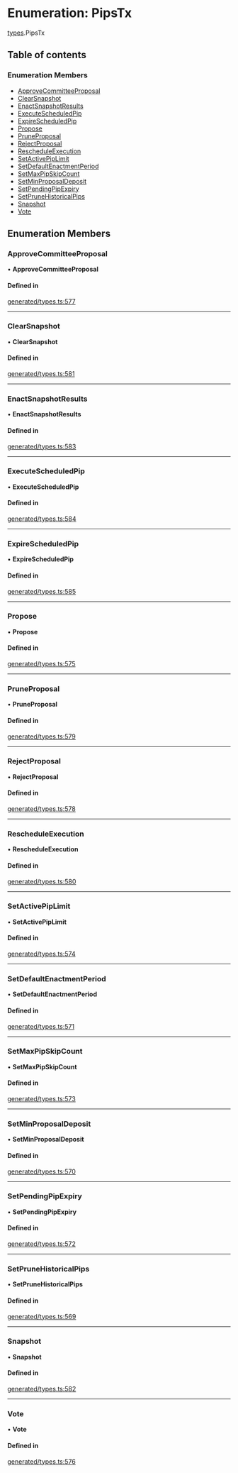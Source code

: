 # Enumeration: PipsTx

[types](../wiki/types).PipsTx

## Table of contents

### Enumeration Members

- [ApproveCommitteeProposal](../wiki/types.PipsTx#approvecommitteeproposal)
- [ClearSnapshot](../wiki/types.PipsTx#clearsnapshot)
- [EnactSnapshotResults](../wiki/types.PipsTx#enactsnapshotresults)
- [ExecuteScheduledPip](../wiki/types.PipsTx#executescheduledpip)
- [ExpireScheduledPip](../wiki/types.PipsTx#expirescheduledpip)
- [Propose](../wiki/types.PipsTx#propose)
- [PruneProposal](../wiki/types.PipsTx#pruneproposal)
- [RejectProposal](../wiki/types.PipsTx#rejectproposal)
- [RescheduleExecution](../wiki/types.PipsTx#rescheduleexecution)
- [SetActivePipLimit](../wiki/types.PipsTx#setactivepiplimit)
- [SetDefaultEnactmentPeriod](../wiki/types.PipsTx#setdefaultenactmentperiod)
- [SetMaxPipSkipCount](../wiki/types.PipsTx#setmaxpipskipcount)
- [SetMinProposalDeposit](../wiki/types.PipsTx#setminproposaldeposit)
- [SetPendingPipExpiry](../wiki/types.PipsTx#setpendingpipexpiry)
- [SetPruneHistoricalPips](../wiki/types.PipsTx#setprunehistoricalpips)
- [Snapshot](../wiki/types.PipsTx#snapshot)
- [Vote](../wiki/types.PipsTx#vote)

## Enumeration Members

### ApproveCommitteeProposal

• **ApproveCommitteeProposal**

#### Defined in

[generated/types.ts:577](https://github.com/PolymathNetwork/polymesh-sdk/blob/c6fe1be3/src/generated/types.ts#L577)

___

### ClearSnapshot

• **ClearSnapshot**

#### Defined in

[generated/types.ts:581](https://github.com/PolymathNetwork/polymesh-sdk/blob/c6fe1be3/src/generated/types.ts#L581)

___

### EnactSnapshotResults

• **EnactSnapshotResults**

#### Defined in

[generated/types.ts:583](https://github.com/PolymathNetwork/polymesh-sdk/blob/c6fe1be3/src/generated/types.ts#L583)

___

### ExecuteScheduledPip

• **ExecuteScheduledPip**

#### Defined in

[generated/types.ts:584](https://github.com/PolymathNetwork/polymesh-sdk/blob/c6fe1be3/src/generated/types.ts#L584)

___

### ExpireScheduledPip

• **ExpireScheduledPip**

#### Defined in

[generated/types.ts:585](https://github.com/PolymathNetwork/polymesh-sdk/blob/c6fe1be3/src/generated/types.ts#L585)

___

### Propose

• **Propose**

#### Defined in

[generated/types.ts:575](https://github.com/PolymathNetwork/polymesh-sdk/blob/c6fe1be3/src/generated/types.ts#L575)

___

### PruneProposal

• **PruneProposal**

#### Defined in

[generated/types.ts:579](https://github.com/PolymathNetwork/polymesh-sdk/blob/c6fe1be3/src/generated/types.ts#L579)

___

### RejectProposal

• **RejectProposal**

#### Defined in

[generated/types.ts:578](https://github.com/PolymathNetwork/polymesh-sdk/blob/c6fe1be3/src/generated/types.ts#L578)

___

### RescheduleExecution

• **RescheduleExecution**

#### Defined in

[generated/types.ts:580](https://github.com/PolymathNetwork/polymesh-sdk/blob/c6fe1be3/src/generated/types.ts#L580)

___

### SetActivePipLimit

• **SetActivePipLimit**

#### Defined in

[generated/types.ts:574](https://github.com/PolymathNetwork/polymesh-sdk/blob/c6fe1be3/src/generated/types.ts#L574)

___

### SetDefaultEnactmentPeriod

• **SetDefaultEnactmentPeriod**

#### Defined in

[generated/types.ts:571](https://github.com/PolymathNetwork/polymesh-sdk/blob/c6fe1be3/src/generated/types.ts#L571)

___

### SetMaxPipSkipCount

• **SetMaxPipSkipCount**

#### Defined in

[generated/types.ts:573](https://github.com/PolymathNetwork/polymesh-sdk/blob/c6fe1be3/src/generated/types.ts#L573)

___

### SetMinProposalDeposit

• **SetMinProposalDeposit**

#### Defined in

[generated/types.ts:570](https://github.com/PolymathNetwork/polymesh-sdk/blob/c6fe1be3/src/generated/types.ts#L570)

___

### SetPendingPipExpiry

• **SetPendingPipExpiry**

#### Defined in

[generated/types.ts:572](https://github.com/PolymathNetwork/polymesh-sdk/blob/c6fe1be3/src/generated/types.ts#L572)

___

### SetPruneHistoricalPips

• **SetPruneHistoricalPips**

#### Defined in

[generated/types.ts:569](https://github.com/PolymathNetwork/polymesh-sdk/blob/c6fe1be3/src/generated/types.ts#L569)

___

### Snapshot

• **Snapshot**

#### Defined in

[generated/types.ts:582](https://github.com/PolymathNetwork/polymesh-sdk/blob/c6fe1be3/src/generated/types.ts#L582)

___

### Vote

• **Vote**

#### Defined in

[generated/types.ts:576](https://github.com/PolymathNetwork/polymesh-sdk/blob/c6fe1be3/src/generated/types.ts#L576)

